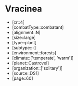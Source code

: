 
# Vracinea

- [cr::4]
- [combatType::combatant]
- [alignment::N]
- [size::large]
- [type::plant]
- [subtype::-]
- [environment::forests]
- [climate::['temperate', 'warm']]
- [planet::Castrovel]
- [organization::['solitary']]
- [source::DS1]
- [page::60]
